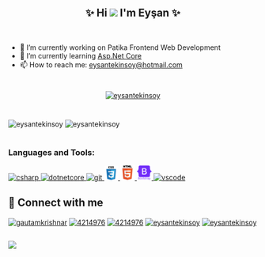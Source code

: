<h2 align="center">✨ Hi <a href="https://github.com/eysantekinsoy/"><img src="https://media.giphy.com/media/hvRJCLFzcasrR4ia7z/giphy.gif" width="25"></a> I'm Eyşan ✨</h2>

<br>

- 🔭 I’m currently working on Patika Frontend Web Development
- 🌱 I’m currently learning [Asp.Net Core](https://www.youtube.com/playlist?list=PLKnjBHu2xXNNkinaVhPqPZG0ubaLN63ci)
- 📫 How to reach me: eysantekinsoy@hotmail.com
<!--- 😄 Pronouns: she
 - 👯 I’m looking to collaborate on ...
- 🤔 I’m looking for help with ...
- 💬 Ask me about ...-->

#
<p align="center"> <a href="https://github.com/ryo-ma/github-profile-trophy"><img src="https://github-profile-trophy.vercel.app/?username=eysantekinsoy&&row=1&theme=monokai" alt="eysantekinsoy" /></a></p>



#
<img align="center" width="450" src="https://github-readme-stats.vercel.app/api?username=eysantekinsoy&show_icons=true&theme=radical" alt="eysantekinsoy"/>   <img align="center" src="https://github-readme-stats.vercel.app/api/top-langs?username=eysantekinsoy&show_icons=true&locale=en&layout=compact&langs_count=8&theme=dark" alt="eysantekinsoy"/>
#
<h3 align="left">Languages and Tools:</h3>
<p align="left" >
  <a href="https://docs.microsoft.com/en-us/dotnet/csharp/" target="_blank"> <img src="https://seeklogo.com/images/C/c-sharp-c-logo-02F17714BA-seeklogo.com.png" alt="csharp" width="27" height="30"/> </a>
<a href="https://dotnet.microsoft.com/" target="_blank"> <img src="https://upload.wikimedia.org/wikipedia/commons/thumb/e/ee/.NET_Core_Logo.svg/1200px-.NET_Core_Logo.svg.png" alt="dotnetcore" width="30" height="30"/> </a>
  <a href="https://git-scm.com/" target="_blank"> <img src="https://www.vectorlogo.zone/logos/git-scm/git-scm-icon.svg" alt="git" width="30" height="30"/> </a>
<a href="https://www.w3schools.com/css/" target="_blank"> <img src="https://raw.githubusercontent.com/devicons/devicon/master/icons/css3/css3-original-wordmark.svg" alt="css3" width="28" height="28"/> </a> 
<a href="https://www.w3.org/html/" target="_blank"> <img src="https://raw.githubusercontent.com/devicons/devicon/master/icons/html5/html5-original-wordmark.svg" alt="html5" width="30" height="30"/> </a> 
<a href="https://getbootstrap.com" target="_blank"> <img src="https://raw.githubusercontent.com/devicons/devicon/master/icons/bootstrap/bootstrap-plain-wordmark.svg" alt="bootstrap" width="30" height="30"/> </a>
<a href="https://code.visualstudio.com/" target="_blank"> <img src="https://upload.wikimedia.org/wikipedia/commons/thumb/9/9a/Visual_Studio_Code_1.35_icon.svg/1024px-Visual_Studio_Code_1.35_icon.svg.png" alt="vscode" width="30" height="30"/> </a>

</p>


## 🔗 Connect with me 
<p align="left">
<a href="www.linkedin.com/in/eyşan-tekinsoy-412369183" target="blank"><img align="center" src="https://raw.githubusercontent.com/rahuldkjain/github-profile-readme-generator/master/src/images/icons/Social/linked-in-alt.svg" alt="gautamkrishnar" height="30" width="40"  /></a>
<a href="https://www.instagram.com/eysantekinsoy/" target="blank"><img align="center" src="https://img.icons8.com/color/48/000000/instagram-new--v1.png" alt="4214976" height="40" width="40" /></a>
<a href="https://github.com/eysantekinsoy" target="blank"><img align="center" src="https://img.icons8.com/color/48/000000/github--v1.png" alt="4214976" /></a>
<a href="mailto:eysantekinsoy@hotmail.com" target="blank"><img align="center" src="https://img.icons8.com/color/48/000000/gmail-new.png" alt="eysantekinsoy" height="40" width="40" /></a>  
<a href="https://www.hackerrank.com/profile/eysantekinsoy" target="blank"><img align="center" src="https://raw.githubusercontent.com/rahuldkjain/github-profile-readme-generator/master/src/images/icons/Social/hackerrank.svg" alt="eysantekinsoy" height="40" width="40" /></a>
  
##
![](https://komarev.com/ghpvc/?username=eysantekinsoy&color=red)



